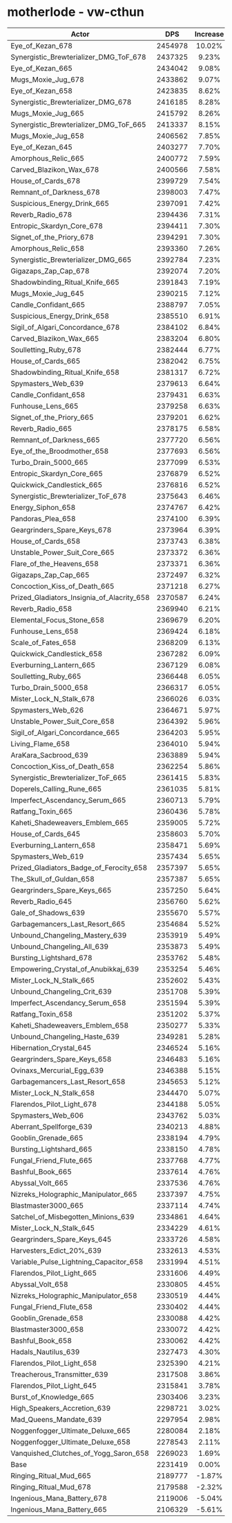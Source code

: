 # motherlode - vw-cthun
| Actor | DPS | Increase |
|---|:---:|:---:|
|Eye_of_Kezan_678|2454978|10.02%|
|Synergistic_Brewterializer_DMG_ToF_678|2437325|9.23%|
|Eye_of_Kezan_665|2434042|9.08%|
|Mugs_Moxie_Jug_678|2433862|9.07%|
|Eye_of_Kezan_658|2423835|8.62%|
|Synergistic_Brewterializer_DMG_678|2416185|8.28%|
|Mugs_Moxie_Jug_665|2415792|8.26%|
|Synergistic_Brewterializer_DMG_ToF_665|2413337|8.15%|
|Mugs_Moxie_Jug_658|2406562|7.85%|
|Eye_of_Kezan_645|2403277|7.70%|
|Amorphous_Relic_665|2400772|7.59%|
|Carved_Blazikon_Wax_678|2400566|7.58%|
|House_of_Cards_678|2399729|7.54%|
|Remnant_of_Darkness_678|2398003|7.47%|
|Suspicious_Energy_Drink_665|2397091|7.42%|
|Reverb_Radio_678|2394436|7.31%|
|Entropic_Skardyn_Core_678|2394411|7.30%|
|Signet_of_the_Priory_678|2394291|7.30%|
|Amorphous_Relic_658|2393360|7.26%|
|Synergistic_Brewterializer_DMG_665|2392784|7.23%|
|Gigazaps_Zap_Cap_678|2392074|7.20%|
|Shadowbinding_Ritual_Knife_665|2391843|7.19%|
|Mugs_Moxie_Jug_645|2390215|7.12%|
|Candle_Confidant_665|2388797|7.05%|
|Suspicious_Energy_Drink_658|2385510|6.91%|
|Sigil_of_Algari_Concordance_678|2384102|6.84%|
|Carved_Blazikon_Wax_665|2383204|6.80%|
|Soulletting_Ruby_678|2382444|6.77%|
|House_of_Cards_665|2382042|6.75%|
|Shadowbinding_Ritual_Knife_658|2381317|6.72%|
|Spymasters_Web_639|2379613|6.64%|
|Candle_Confidant_658|2379431|6.63%|
|Funhouse_Lens_665|2379258|6.63%|
|Signet_of_the_Priory_665|2379201|6.62%|
|Reverb_Radio_665|2378175|6.58%|
|Remnant_of_Darkness_665|2377720|6.56%|
|Eye_of_the_Broodmother_658|2377693|6.56%|
|Turbo_Drain_5000_665|2377099|6.53%|
|Entropic_Skardyn_Core_665|2376879|6.52%|
|Quickwick_Candlestick_665|2376816|6.52%|
|Synergistic_Brewterializer_ToF_678|2375643|6.46%|
|Energy_Siphon_658|2374767|6.42%|
|Pandoras_Plea_658|2374100|6.39%|
|Geargrinders_Spare_Keys_678|2373964|6.39%|
|House_of_Cards_658|2373743|6.38%|
|Unstable_Power_Suit_Core_665|2373372|6.36%|
|Flare_of_the_Heavens_658|2373371|6.36%|
|Gigazaps_Zap_Cap_665|2372497|6.32%|
|Concoction_Kiss_of_Death_665|2371218|6.27%|
|Prized_Gladiators_Insignia_of_Alacrity_658|2370587|6.24%|
|Reverb_Radio_658|2369940|6.21%|
|Elemental_Focus_Stone_658|2369679|6.20%|
|Funhouse_Lens_658|2369424|6.18%|
|Scale_of_Fates_658|2368209|6.13%|
|Quickwick_Candlestick_658|2367282|6.09%|
|Everburning_Lantern_665|2367129|6.08%|
|Soulletting_Ruby_665|2366448|6.05%|
|Turbo_Drain_5000_658|2366317|6.05%|
|Mister_Lock_N_Stalk_678|2366026|6.03%|
|Spymasters_Web_626|2364671|5.97%|
|Unstable_Power_Suit_Core_658|2364392|5.96%|
|Sigil_of_Algari_Concordance_665|2364203|5.95%|
|Living_Flame_658|2364010|5.94%|
|AraKara_Sacbrood_639|2363889|5.94%|
|Concoction_Kiss_of_Death_658|2362254|5.86%|
|Synergistic_Brewterializer_ToF_665|2361415|5.83%|
|Doperels_Calling_Rune_665|2361035|5.81%|
|Imperfect_Ascendancy_Serum_665|2360713|5.79%|
|Ratfang_Toxin_665|2360436|5.78%|
|Kaheti_Shadeweavers_Emblem_665|2359005|5.72%|
|House_of_Cards_645|2358603|5.70%|
|Everburning_Lantern_658|2358471|5.69%|
|Spymasters_Web_619|2357434|5.65%|
|Prized_Gladiators_Badge_of_Ferocity_658|2357397|5.65%|
|The_Skull_of_Guldan_658|2357387|5.65%|
|Geargrinders_Spare_Keys_665|2357250|5.64%|
|Reverb_Radio_645|2356760|5.62%|
|Gale_of_Shadows_639|2355670|5.57%|
|Garbagemancers_Last_Resort_665|2354684|5.52%|
|Unbound_Changeling_Mastery_639|2353919|5.49%|
|Unbound_Changeling_All_639|2353873|5.49%|
|Bursting_Lightshard_678|2353762|5.48%|
|Empowering_Crystal_of_Anubikkaj_639|2353254|5.46%|
|Mister_Lock_N_Stalk_665|2352602|5.43%|
|Unbound_Changeling_Crit_639|2351708|5.39%|
|Imperfect_Ascendancy_Serum_658|2351594|5.39%|
|Ratfang_Toxin_658|2351202|5.37%|
|Kaheti_Shadeweavers_Emblem_658|2350277|5.33%|
|Unbound_Changeling_Haste_639|2349281|5.28%|
|Hibernation_Crystal_645|2346524|5.16%|
|Geargrinders_Spare_Keys_658|2346483|5.16%|
|Ovinaxs_Mercurial_Egg_639|2346388|5.15%|
|Garbagemancers_Last_Resort_658|2345653|5.12%|
|Mister_Lock_N_Stalk_658|2344470|5.07%|
|Flarendos_Pilot_Light_678|2344188|5.05%|
|Spymasters_Web_606|2343762|5.03%|
|Aberrant_Spellforge_639|2340213|4.88%|
|Gooblin_Grenade_665|2338194|4.79%|
|Bursting_Lightshard_665|2338150|4.78%|
|Fungal_Friend_Flute_665|2337768|4.77%|
|Bashful_Book_665|2337614|4.76%|
|Abyssal_Volt_665|2337536|4.76%|
|Nizreks_Holographic_Manipulator_665|2337397|4.75%|
|Blastmaster3000_665|2337114|4.74%|
|Satchel_of_Misbegotten_Minions_639|2334861|4.64%|
|Mister_Lock_N_Stalk_645|2334229|4.61%|
|Geargrinders_Spare_Keys_645|2333726|4.58%|
|Harvesters_Edict_20%_639|2332613|4.53%|
|Variable_Pulse_Lightning_Capacitor_658|2331994|4.51%|
|Flarendos_Pilot_Light_665|2331606|4.49%|
|Abyssal_Volt_658|2330805|4.45%|
|Nizreks_Holographic_Manipulator_658|2330519|4.44%|
|Fungal_Friend_Flute_658|2330402|4.44%|
|Gooblin_Grenade_658|2330088|4.42%|
|Blastmaster3000_658|2330072|4.42%|
|Bashful_Book_658|2330062|4.42%|
|Hadals_Nautilus_639|2327473|4.30%|
|Flarendos_Pilot_Light_658|2325390|4.21%|
|Treacherous_Transmitter_639|2317508|3.86%|
|Flarendos_Pilot_Light_645|2315841|3.78%|
|Burst_of_Knowledge_665|2303406|3.23%|
|High_Speakers_Accretion_639|2298721|3.02%|
|Mad_Queens_Mandate_639|2297954|2.98%|
|Noggenfogger_Ultimate_Deluxe_665|2280084|2.18%|
|Noggenfogger_Ultimate_Deluxe_658|2278543|2.11%|
|Vanquished_Clutches_of_Yogg_Saron_658|2269023|1.69%|
|Base|2231419|0.00%|
|Ringing_Ritual_Mud_665|2189777|-1.87%|
|Ringing_Ritual_Mud_678|2179588|-2.32%|
|Ingenious_Mana_Battery_678|2119006|-5.04%|
|Ingenious_Mana_Battery_665|2106329|-5.61%|

